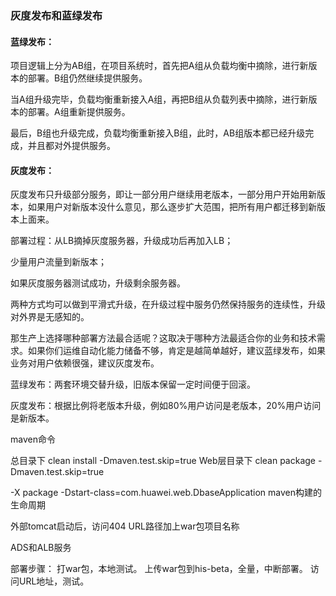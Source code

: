 ### 灰度发布和蓝绿发布

#### 蓝绿发布：

项目逻辑上分为AB组，在项目系统时，首先把A组从负载均衡中摘除，进行新版本的部署。B组仍然继续提供服务。

当A组升级完毕，负载均衡重新接入A组，再把B组从负载列表中摘除，进行新版本的部署。A组重新提供服务。

最后，B组也升级完成，负载均衡重新接入B组，此时，AB组版本都已经升级完成，并且都对外提供服务。

#### 灰度发布：

灰度发布只升级部分服务，即让一部分用户继续用老版本，一部分用户开始用新版本，如果用户对新版本没什么意见，那么逐步扩大范围，把所有用户都迁移到新版本上面来。

部署过程：从LB摘掉灰度服务器，升级成功后再加入LB；

少量用户流量到新版本；

如果灰度服务器测试成功，升级剩余服务器。

两种方式均可以做到平滑式升级，在升级过程中服务仍然保持服务的连续性，升级对外界是无感知的。

那生产上选择哪种部署方法最合适呢？这取决于哪种方法最适合你的业务和技术需求。如果你们运维自动化能力储备不够，肯定是越简单越好，建议蓝绿发布，如果业务对用户依赖很强，建议灰度发布。

蓝绿发布：两套环境交替升级，旧版本保留一定时间便于回滚。

灰度发布：根据比例将老版本升级，例如80%用户访问是老版本，20%用户访问是新版本。

maven命令

总目录下
clean install -Dmaven.test.skip=true
Web层目录下
clean package -Dmaven.test.skip=true

-X package -Dstart-class=com.huawei.web.DbaseApplication
maven构建的生命周期

外部tomcat启动后，访问404
URL路径加上war包项目名称

ADS和ALB服务

部署步骤：
  打war包，本地测试。
  上传war包到his-beta，全量，中断部署。
  访问URL地址，测试。
